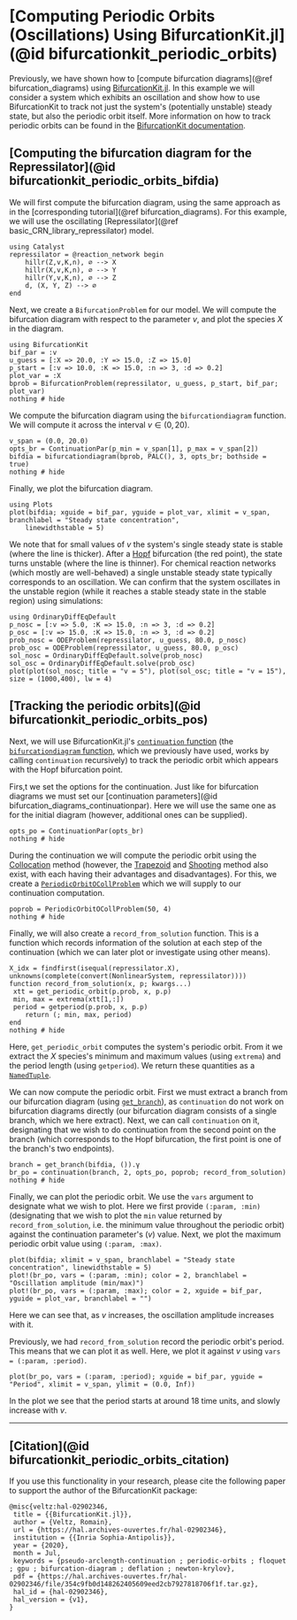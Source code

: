 # [Computing Periodic Orbits (Oscillations) Using BifurcationKit.jl](@id bifurcationkit_periodic_orbits)
Previously, we have shown how to [compute bifurcation diagrams](@ref bifurcation_diagrams) using [BifurcationKit.jl](https://github.com/bifurcationkit/BifurcationKit.jl). In this example we will consider a system which exhibits an oscillation and show how to use BifurcationKit to track not just the system's (potentially unstable) steady state, but also the periodic orbit itself. More information on how to track periodic orbits can be found in the [BifurcationKit documentation](https://bifurcationkit.github.io/BifurcationKitDocs.jl/stable/periodicOrbit/).

## [Computing the bifurcation diagram for the Repressilator](@id bifurcationkit_periodic_orbits_bifdia)
We will first compute the bifurcation diagram, using the same approach as in the [corresponding tutorial](@ref bifurcation_diagrams). For this example, we will use the oscillating [Repressilator](@ref basic_CRN_library_repressilator) model.
```@example bifurcationkit_periodic_orbits
using Catalyst
repressilator = @reaction_network begin
    hillr(Z,v,K,n), ∅ --> X
    hillr(X,v,K,n), ∅ --> Y
    hillr(Y,v,K,n), ∅ --> Z
    d, (X, Y, Z) --> ∅
end
```
Next, we create a `BifurcationProblem` for our model. We will compute the bifurcation diagram with respect to the parameter $v$, and plot the species $X$ in the diagram.
```@example bifurcationkit_periodic_orbits
using BifurcationKit
bif_par = :v
u_guess = [:X => 20.0, :Y => 15.0, :Z => 15.0]
p_start = [:v => 10.0, :K => 15.0, :n => 3, :d => 0.2]
plot_var = :X
bprob = BifurcationProblem(repressilator, u_guess, p_start, bif_par; plot_var)
nothing # hide
```
We compute the bifurcation diagram using the `bifurcationdiagram` function. We will compute it across the interval $v \in (0,20)$.
```@example bifurcationkit_periodic_orbits
v_span = (0.0, 20.0)
opts_br = ContinuationPar(p_min = v_span[1], p_max = v_span[2])
bifdia = bifurcationdiagram(bprob, PALC(), 3, opts_br; bothside = true)
nothing # hide
```
Finally, we plot the bifurcation diagram.
```@example bifurcationkit_periodic_orbits
using Plots
plot(bifdia; xguide = bif_par, yguide = plot_var, xlimit = v_span, branchlabel = "Steady state concentration",
    linewidthstable = 5)
```
We note that for small values of $v$ the system's single steady state is stable (where the line is thicker). After a [Hopf](https://en.wikipedia.org/wiki/Hopf_bifurcation) bifurcation (the red point), the state turns unstable (where the line is thinner). For chemical reaction networks (which mostly are well-behaved) a single unstable steady state typically corresponds to an oscillation. We can confirm that the system oscillates in the unstable region (while it reaches a stable steady state in the stable region) using simulations:
```@example bifurcationkit_periodic_orbits
using OrdinaryDiffEqDefault
p_nosc = [:v => 5.0, :K => 15.0, :n => 3, :d => 0.2]
p_osc = [:v => 15.0, :K => 15.0, :n => 3, :d => 0.2]
prob_nosc = ODEProblem(repressilator, u_guess, 80.0, p_nosc)
prob_osc = ODEProblem(repressilator, u_guess, 80.0, p_osc)
sol_nosc = OrdinaryDiffEqDefault.solve(prob_nosc)
sol_osc = OrdinaryDiffEqDefault.solve(prob_osc)
plot(plot(sol_nosc; title = "v = 5"), plot(sol_osc; title = "v = 15"), size = (1000,400), lw = 4)
```

## [Tracking the periodic orbits](@id bifurcationkit_periodic_orbits_pos)
Next, we will use BifurcationKit.jl's [`continuation` function](https://bifurcationkit.github.io/BifurcationKitDocs.jl/dev/library/#BifurcationKit.continuation) (the [`bifurcationdiagram` function](https://bifurcationkit.github.io/BifurcationKitDocs.jl/dev/library/#BifurcationKit.bifurcationdiagram), which we previously have used, works by calling `continuation` recursively) to track the periodic orbit which appears with the Hopf bifurcation point.

Firs,t we set the options for the continuation. Just like for bifurcation diagrams we must set our [continuation parameters](@id bifurcation_diagrams_continuationpar). Here we will use the same one as for the initial diagram (however, additional ones can be supplied).
```@example bifurcationkit_periodic_orbits
opts_po = ContinuationPar(opts_br)
nothing # hide
```
During the continuation we will compute the periodic orbit using the [Collocation](https://bifurcationkit.github.io/BifurcationKitDocs.jl/stable/periodicOrbit/#Collocation-method) method (however, the [Trapezoid](https://bifurcationkit.github.io/BifurcationKitDocs.jl/stable/periodicOrbit/#Trapezoid-method) and [Shooting](https://bifurcationkit.github.io/BifurcationKitDocs.jl/stable/periodicOrbit/#Shooting-method) method also exist, with each having their advantages and disadvantages). For this, we create a [`PeriodicOrbitOCollProblem`](https://bifurcationkit.github.io/BifurcationKitDocs.jl/stable/library/#BifurcationKit.PeriodicOrbitOCollProblem) which we will supply to our continuation computation.
```@example bifurcationkit_periodic_orbits
poprob = PeriodicOrbitOCollProblem(50, 4)
nothing # hide
```
Finally, we will also create a `record_from_solution` function. This is a function which records information of the solution at each step of the continuation (which we can later plot or investigate using other means).
```@example bifurcationkit_periodic_orbits
X_idx = findfirst(isequal(repressilator.X), unknowns(complete(convert(NonlinearSystem, repressilator))))
function record_from_solution(x, p; kwargs...)
 xtt = get_periodic_orbit(p.prob, x, p.p)
 min, max = extrema(xtt[1,:])
 period = getperiod(p.prob, x, p.p)
    return (; min, max, period)
end
nothing # hide
```
Here, `get_periodic_orbit` computes the system's periodic orbit. From it we extract the $X$ species's minimum and maximum values (using `extrema`) and the period length (using `getperiod`). We return these quantities as a [`NamedTuple`](https://docs.julialang.org/en/v1/base/base/#Core.NamedTuple).

We can now compute the periodic orbit. First we must extract a branch from our bifurcation diagram (using [`get_branch`](https://bifurcationkit.github.io/BifurcationKitDocs.jl/stable/library/#BifurcationKit.get_branch)), as `continuation` do not work on bifurcation diagrams directly (our bifurcation diagram consists of a single branch, which we here extract). Next, we can call `continuation` on it, designating that we wish to do continuation from the second point on the branch (which corresponds to the Hopf bifurcation, the first point is one of the branch's two endpoints).
```@example bifurcationkit_periodic_orbits
branch = get_branch(bifdia, ()).γ
br_po = continuation(branch, 2, opts_po, poprob; record_from_solution)
nothing # hide
```
Finally, we can plot the periodic orbit. We use the `vars` argument to designate what we wish to plot. Here we first provide `(:param, :min)` (designating that we wish to plot the `min` value returned by `record_from_solution`, i.e. the minimum value throughout the periodic orbit) against the continuation parameter's ($v$) value. Next, we plot the maximum periodic orbit value using `(:param, :max)`.
```@example bifurcationkit_periodic_orbits
plot(bifdia; xlimit = v_span, branchlabel = "Steady state concentration", linewidthstable = 5)
plot!(br_po, vars = (:param, :min); color = 2, branchlabel = "Oscillation amplitude (min/max)")
plot!(br_po, vars = (:param, :max); color = 2, xguide = bif_par, yguide = plot_var, branchlabel = "")
```
Here we can see that, as $v$ increases, the oscillation amplitude increases with it.

Previously, we had `record_from_solution` record the periodic orbit's period. This means that we can plot it as well. Here, we plot it against $v$ using `vars = (:param, :period)`.
```@example bifurcationkit_periodic_orbits
plot(br_po, vars = (:param, :period); xguide = bif_par, yguide = "Period", xlimit = v_span, ylimit = (0.0, Inf))
```
In the plot we see that the period starts at around $18$ time units, and slowly increase with $v$.


---
## [Citation](@id bifurcationkit_periodic_orbits_citation)
If you use this functionality in your research, please cite the following paper to support the author of the BifurcationKit package:
```
@misc{veltz:hal-02902346,
 title = {{BifurcationKit.jl}},
 author = {Veltz, Romain},
 url = {https://hal.archives-ouvertes.fr/hal-02902346},
 institution = {{Inria Sophia-Antipolis}},
 year = {2020},
 month = Jul,
 keywords = {pseudo-arclength-continuation ; periodic-orbits ; floquet ; gpu ; bifurcation-diagram ; deflation ; newton-krylov},
 pdf = {https://hal.archives-ouvertes.fr/hal-02902346/file/354c9fb0d148262405609eed2cb7927818706f1f.tar.gz},
 hal_id = {hal-02902346},
 hal_version = {v1},
}
```
